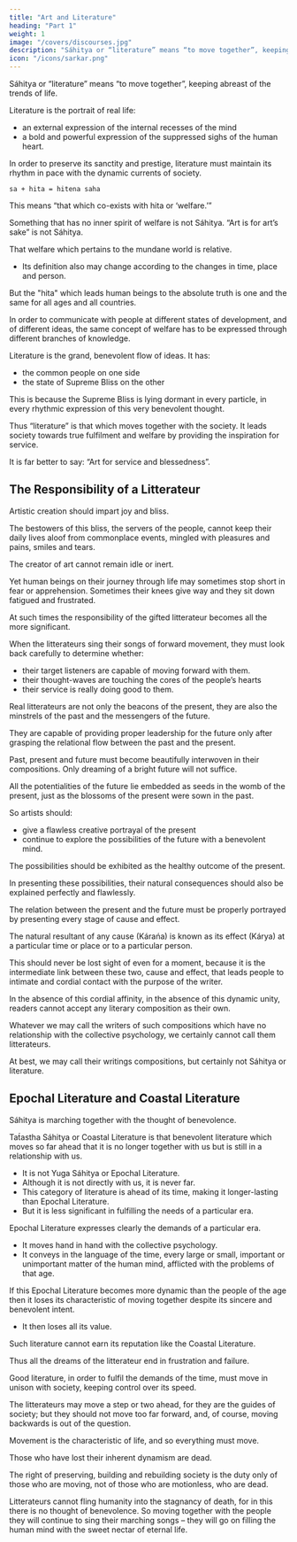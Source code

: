 ```yaml
---
title: "Art and Literature"
heading: "Part 1"
weight: 1
image: "/covers/discourses.jpg"
description: "Sáhitya or “literature” means “to move together”, keeping abreast of the trends of life. "
icon: "/icons/sarkar.png"
---
```



Sáhitya or “literature” means “to move together”, keeping abreast of the trends of life. 

Literature is the portrait of real life:
- an external expression of the internal recesses of the mind
- a bold and powerful expression of the suppressed sighs of the human heart. 

In order to preserve its sanctity and prestige, literature must maintain its rhythm in pace with the dynamic currents of society.

`sa + hita = hitena saha`

This means “that which co-exists with hita or ‘welfare.’” 

Something that has no inner spirit of welfare is not Sáhitya. “Art is for art’s sake” is not Sáhitya. 

That welfare which pertains to the mundane world is relative. 
- Its definition also may change according to the changes in time, place and person.

But the "hita" which leads human beings to the absolute truth is one and the same for all ages and all countries.

In order to communicate with people at different states of development, and of different ideas, the same concept of welfare has to be expressed through different branches of knowledge. 


Literature is the grand, benevolent flow of ideas. It has:
- the common people on one side
- the state of Supreme Bliss on the other

This is because the Supreme Bliss is lying dormant in every particle, in every rhythmic expression of this very benevolent thought.

Thus “literature” is that which moves together with the society. It leads society towards true fulfilment and welfare by providing the inspiration for service.

It is far better to say: “Art for service and blessedness”.


## The Responsibility of a Litterateur

Artistic creation should impart joy and bliss. 

The bestowers of this bliss, the servers of the people, cannot keep their daily lives aloof from commonplace events, mingled with pleasures and pains, smiles and tears. 

The creator of art cannot remain idle or inert.

Yet human beings on their journey through life may sometimes stop short in fear or apprehension. Sometimes their knees give way and they sit down fatigued and frustrated. 

At such times the responsibility of the gifted litterateur becomes all the more significant. 

When the litterateurs sing their songs of forward movement, they must look back carefully to determine whether:
- their target listeners are capable of moving forward with them.
- their thought-waves are touching the cores of the people’s hearts
- their service is really doing good to them.

Real litterateurs are not only the beacons of the present, they are also the minstrels of the past and the messengers of the future.

They are capable of providing proper leadership for the future only after grasping the relational flow between the past and the present. 

Past, present and future must become beautifully interwoven in their compositions. Only dreaming of a bright future will not suffice. 

All the potentialities of the future lie embedded as seeds in the womb of the present, just as the blossoms of the present were sown in the past. 

So artists should:
- give a flawless creative portrayal of the present
- continue to explore the possibilities of the future with a benevolent mind.

The possibilities should be exhibited as the healthy outcome of the present.

In presenting these possibilities, their natural consequences should also be explained perfectly and flawlessly.

The relation between the present and the future must be properly portrayed by presenting every stage of cause and effect.

The natural resultant of any cause (Kárańa) is known as its effect (Kárya) at a particular time or place or to a particular person. 

This should never be lost sight of even for a moment, because it is the intermediate link between these two, cause and effect, that leads people to intimate and cordial contact with the purpose of the writer.

In the absence of this cordial affinity, in the absence of this dynamic unity, readers cannot accept any literary composition as their own. 

Whatever we may call the writers of such compositions which have no relationship with the collective psychology, we certainly cannot call them litterateurs.

At best, we may call their writings compositions, but certainly not Sáhitya or literature.


## Epochal Literature and Coastal Literature

Sáhitya is marching together with the thought of benevolence.

Tat́astha Sáhitya or Coastal Literature is that benevolent literature which moves so far ahead that it is no longer together with us but is still in a relationship with us. 
- It is not Yuga Sáhitya or Epochal Literature. 
- Although it is not directly with us, it is never far.
- This category of literature is ahead of its time, making it longer-lasting than Epochal Literature.
- But it is less significant in fulfilling the needs of a particular era.

Epochal Literature expresses clearly the demands of a particular era.
- It moves hand in hand with the collective psychology.
- It conveys in the language of the time, every large or small, important or unimportant matter of the human mind, afflicted with the problems of that age. 

If this Epochal Literature becomes more dynamic than the people of the age then it loses its characteristic of moving together despite its sincere and benevolent intent.
- It then loses all its value.

Such literature cannot earn its reputation like the Coastal Literature.

Thus all the dreams of the litterateur end in frustration and failure. 

Good literature, in order to fulfil the demands of the time, must move in unison with society, keeping control over its speed.

The litterateurs may move a step or two ahead, for they are the guides of society; but they should not move too far forward, and, of course, moving backwards is out of the question.

Movement is the characteristic of life, and so everything must move. 

Those who have lost their inherent dynamism are dead.

The right of preserving, building and rebuilding society is the duty only of those who are moving, not of those who are motionless, who are dead.

Litterateurs cannot fling humanity into the stagnancy of death, for in this there is no thought of benevolence. So moving together with the people they will continue to sing their marching songs – they will go on filling the human mind with the sweet nectar of eternal life.



